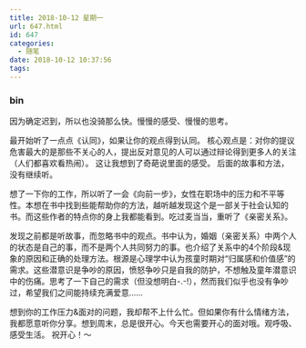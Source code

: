```yaml
---
title: 2018-10-12 星期一
url: 647.html
id: 647
categories:
  - 随笔
date: 2018-10-12 10:37:56
tags:
---
```


### bin

因为确定迟到，所以也没骑那么快。慢慢的感受、慢慢的思考。

最开始听了一点点《认同》，如果让你的观点得到认同。 核心观点是：对你的提议危害最大的是那些不关心的人，提出反对意见的人可以通过辩论得到更多人的关注（人们都喜欢看热闹）。 这让我想到了奇葩说里面的感受。 后面的故事和方法，没有继续听。

想了一下你的工作，所以听了一会《向前一步》，女性在职场中的压力和不平等性。本想在书中找到些能帮助你的方法，越听越发现这个是一部关于社会认知的书。而这些作者的特点你的身上我都能看到。吃过麦当当，重听了《亲密关系》。

发现之前都是听故事，而忽略书中的观点。书中认为，婚姻（亲密关系）中两个人的状态是自己的事，而不是两个人共同努力的事。也介绍了关系中的4个阶段&现象的原因和正确的处理方法。根源是心理学中认为孩童时期对“归属感和价值感”的需求。这些潜意识是争吵的原因，愤怒争吵只是自我的防护，不想触及童年潜意识中的伤痛。思考了一下自己的需求（但没想明白-.-!），然而我们似乎也没有争吵过，希望我们之间能持续充满爱意……

想到你的工作压力&面对的问题，我却帮不上什么忙。但如果你有什么情绪方法，我都愿意听你分享。想到周末，总是很开心。今天也需要开心的面对哦。观呼吸、感受生活。 祝开心！～